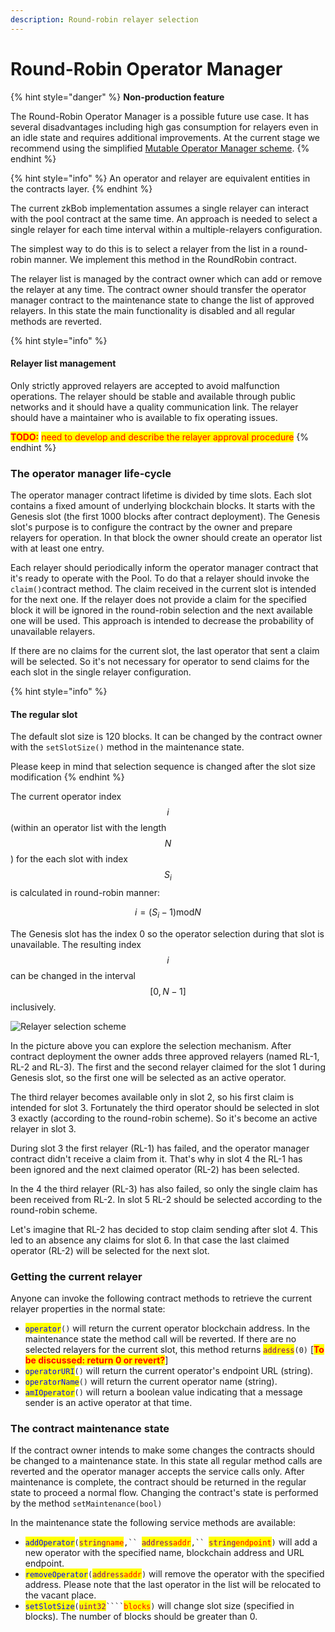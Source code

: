 ```yaml
---
description: Round-robin relayer selection
---
```


# Round-Robin Operator Manager

{% hint style="danger" %}
**Non-production feature**

The Round-Robin Operator Manager is a possible future use case. It has several disadvantages including high gas consumption for relayers even in an idle state and requires additional improvements. At the current stage we recommend using the simplified [Mutable Operator Manager scheme](mutable-operator-manager.md).
{% endhint %}

{% hint style="info" %}
An operator and relayer are equivalent entities in the contracts layer.
{% endhint %}

The current zkBob implementation assumes a single relayer can interact with the pool contract at the same time. An approach is needed to select a single relayer for each time interval within a multiple-relayers configuration.

The simplest way to do this is to select a relayer from the list in a round-robin manner. We implement this method in the RoundRobin contract.

The relayer list is managed by the contract owner which can add or remove the relayer at any time. The contract owner should transfer the operator manager contract to the maintenance state to change the list of approved relayers. In this state the main functionality is disabled and all regular methods are reverted.

{% hint style="info" %}
#### Relayer list management

Only strictly approved relayers are accepted to avoid malfunction operations. The relayer should be stable and available through public networks and it should have a quality communication link. The relayer should have a maintainer who is available to fix operating issues.

<mark style="color:red;">**TODO:**</mark> <mark style="color:red;"></mark><mark style="color:red;">need to develop and describe the relayer approval procedure</mark>
{% endhint %}

### The operator manager life-cycle

The operator manager contract lifetime is divided by time slots. Each slot contains a fixed amount of underlying blockchain blocks. It starts with the Genesis slot (the first 1000 blocks after contract deployment). The Genesis slot's purpose is to configure the contract by the owner and prepare relayers for operation. In that block the owner should create an operator list with at least one entry.

Each relayer should periodically inform the operator manager contract that it's ready to operate with the Pool. To do that a relayer should invoke the `claim()`contract method. The claim received in the current slot is intended for the next one. If the relayer does not provide a claim for the specified block it will be ignored in the round-robin selection and the next available one will be used. This approach is intended to decrease the probability of unavailable relayers.

If there are no claims for the current slot, the last operator that sent a claim will be selected. So it's not necessary for operator to send claims for the each slot in the single relayer configuration.

{% hint style="info" %}
#### The regular slot

The default slot size is 120 blocks. It can be changed by the contract owner with the `setSlotSize()` method in the maintenance state.

Please keep in mind that selection sequence is changed after the slot size modification
{% endhint %}

The current operator index $$i$$ (within an operator list with the length $$N$$) for the each slot with index $$S_i$$ is calculated in round-robin manner:

$$
i = (S_i - 1) \text{mod} N
$$

The Genesis slot has the index 0 so the operator selection during that slot is unavailable. The resulting index $$i$$can be changed in the interval $$[0, N-1]$$ inclusively.



![Relayer selection scheme](../../../.gitbook/assets/auction\_240ppi.png)

In the picture above you can explore the selection mechanism. After contract deployment the owner adds three approved relayers (named RL-1, RL-2 and RL-3). The first and the second relayer claimed for the slot 1 during Genesis slot, so the first one will be selected as an active operator.

The third relayer becomes available only in slot 2, so his first claim is intended for slot 3. Fortunately the third operator should be selected in slot 3 exactly (according to the round-robin scheme). So it's become an active relayer in slot 3.

During slot 3 the first relayer (RL-1) has failed, and the operator manager contract didn't receive a claim from it. That's why in slot 4 the RL-1 has been ignored and the next claimed operator (RL-2) has been selected.

In the 4 the third relayer (RL-3) has also failed, so only the single claim has been received from RL-2. In slot 5 RL-2 should be selected according to the round-robin scheme.

Let's imagine that RL-2 has decided to stop claim sending after slot 4. This led to an absence any claims for slot 6. In that case the last claimed operator (RL-2) will be selected for the next slot.

### Getting the current relayer

Anyone can invoke the following contract methods to retrieve the current relayer properties in the normal state:

* <mark style="color:blue;">`operator`</mark>`()` will return the current operator blockchain address. In the maintenance state the method call will be reverted. If there are no selected relayers for the current slot, this method returns <mark style="color:purple;">`address`</mark>`(0)` \[<mark style="color:red;">**To be discussed: return 0 or revert?**</mark>]
* <mark style="color:blue;">`operatorURI`</mark>`()` will return the current operator's endpoint URL (string).
* <mark style="color:blue;">`operatorName`</mark>`()` will return the current operator name (string).
* <mark style="color:blue;">`amIOperator`</mark>`()` will return a boolean value indicating that a message sender is an active operator at that time.

### The contract maintenance state

If the contract owner intends to make some changes the contracts should be changed to a maintenance state. In this state all regular method calls are reverted and the operator manager accepts the service calls only. After maintenance is complete, the contract should be returned in the regular state to proceed a normal flow. Changing the contract's state is performed by the method `setMaintenance(bool)`

In the maintenance state the following service methods are available:

* <mark style="color:blue;">`addOperator`</mark>`(`<mark style="color:purple;">`string`</mark><mark style="color:red;">`name`</mark>`,`` `<mark style="color:purple;">`address`</mark><mark style="color:red;">`addr`</mark>`,`` `<mark style="color:purple;">`string`</mark><mark style="color:red;">`endpoint`</mark>`)` will add a new operator with the specified name, blockchain address and URL endpoint.
* <mark style="color:blue;">`removeOperator`</mark>`(`<mark style="color:purple;">`address`</mark><mark style="color:red;">`addr`</mark>`)` will remove the operator with the specified address. Please note that the last operator in the list will be relocated to the vacant place.
* <mark style="color:blue;">`setSlotSize`</mark>`(`<mark style="color:purple;">`uint32`</mark>` ```` `<mark style="color:red;">`blocks`</mark>`)` will change slot size (specified in blocks). The number of blocks should be greater than 0.

